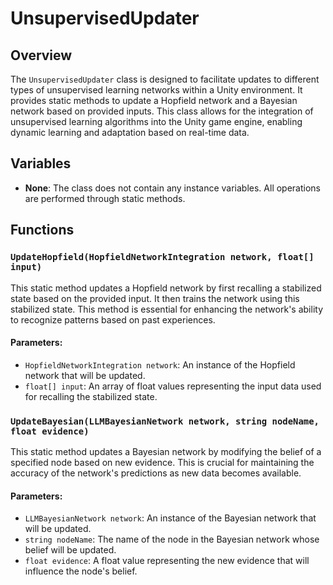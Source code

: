 # UnsupervisedUpdater

## Overview
The `UnsupervisedUpdater` class is designed to facilitate updates to different types of unsupervised learning networks within a Unity environment. It provides static methods to update a Hopfield network and a Bayesian network based on provided inputs. This class allows for the integration of unsupervised learning algorithms into the Unity game engine, enabling dynamic learning and adaptation based on real-time data.

## Variables
- **None**: The class does not contain any instance variables. All operations are performed through static methods.

## Functions

### `UpdateHopfield(HopfieldNetworkIntegration network, float[] input)`
This static method updates a Hopfield network by first recalling a stabilized state based on the provided input. It then trains the network using this stabilized state. This method is essential for enhancing the network's ability to recognize patterns based on past experiences.

#### Parameters:
- `HopfieldNetworkIntegration network`: An instance of the Hopfield network that will be updated.
- `float[] input`: An array of float values representing the input data used for recalling the stabilized state.

### `UpdateBayesian(LLMBayesianNetwork network, string nodeName, float evidence)`
This static method updates a Bayesian network by modifying the belief of a specified node based on new evidence. This is crucial for maintaining the accuracy of the network's predictions as new data becomes available.

#### Parameters:
- `LLMBayesianNetwork network`: An instance of the Bayesian network that will be updated.
- `string nodeName`: The name of the node in the Bayesian network whose belief will be updated.
- `float evidence`: A float value representing the new evidence that will influence the node's belief.